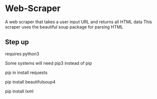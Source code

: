 # Web-Scraper

A web scraper that takes a user input URL and returns all HTML data
This scraper uses the beautiful soup package for parsing HTML

## Step up 

requires python3 

Some systems will need pip3 instead of pip

pip in install requests

pip install beautifulsoup4

pip install lxml
